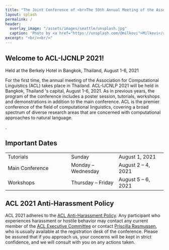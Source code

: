 ```yaml
---
title: "The Joint Conference of <br>The 59th Annual Meeting of the Association for Computational Linguistics and <br>The 10th International Joint Conference on Natural Language Processing (ACL-IJCNLP 2021)"
layout: splash
permalink: /
header:
  overlay_image: "/assets/images/seattle/unsplash.jpg"
  caption: 'Photo by <a href="https://unsplash.com/@milkovi">Milkovi</a> on <a href="http://www.unsplash.com">Unsplash</a>'
excerpt: "<br/><br/>"
---
```


<!--h2>News</h2>

**Feb 12, 2020**. The author response period has now begun (Feb 12-17). Please checkout the [ordinary review form](/docs/ACL_2020_Submission_Form.pdf) and [Theme review form](/docs/ACL20-ThemeReviewForm.pdf) used by the reviewers.
{: .notice--info} 

**Feb 04, 2020**. New blog post describing the [Diversity &amp; Inclusion Committee](/blog/diversity-and-inclusion).
{: .notice--info} 

**Jan 23, 2020**. Checkout out the new PC blog post on [Start of Review Process](/blog/start-of-review-process).
{: .notice--info} 

<div class="text-center">
    <a href="/archive/" style="font-size: smaller; font-decoration: italic;">Older News</a>
</div-->

<h2>Welcome to ACL-IJCNLP 2021!</h2>
Held at the Berkely Hotel  in Bangkok, Thailand, August 1-6, 2021<br>
<p>For the first time, the annual meeting of the Association for Computational Linguistics (ACL) takes place in Thailand. ACL-IJCNLP 2021 will be held in Bangkok, 
Thailand 's capital, August 1-6, 2021. As in previous years, the program of the conference includes a poster session, tutorials, workshops and demonstrations in addition 
to the main conference. ACL is the premier conference of the field of computational linguistics, covering a broad spectrum of diverse research areas that are concerned 
with computational approaches to natural language. </p>
<!--b>The Joint Conference of the 59th Annual Meeting of the Association for Computational Linguistics and the 10th International Joint Conference on Natural Language Processing (ACL-IJCNLP) will take place in Thailand.</b-->.

<h2 id="dates">Important Dates</h2>
<center>
<table style="width: 100%">
    <tbody>
        <!--tr>
            <td style="width: 40%;">Completion of START Global Profile</td>
            <td style="width: 30%;">Wednesday</td>
            <td>December 9, 2020</td>
        </tr>
        <tr>
            <td style="width: 40%;">Completion of ACL2021 Reviewer and Chair/Author Information Form</td>
            <td style="width: 30%;">Wednesday</td>
            <td>December 9, 2020</td>
        </tr>
        <tr>
            <td style="width: 40%;">Submission deadline<br/>(<i>long &amp; short papers</i>)</td>
            <td style="width: 30%;">Wednesday</td>
            <td>December 9, 2020</td>
        </tr>
        <tr>
            <td style="width: 40%;">Paper review rebuttal period<br/></td>
            <td style="width: 30%;">Friday &ndash; Monday</td>
            <td>February 12 &ndash; 17, 2021</td>
        </tr>
        <tr>
            <td style="width: 40%;">Student Research Workshop Submission deadline<br/></td>
            <td style="width: 30%;">Friday</td>
            <td>March 5, 2021</td>
        </tr>       
        <tr>
            <td>Notification of acceptance<br/>(<i>long &amp; short papers</i>)</td>
            <td>Friday</td>
            <td>April 2, 2020</td>
        </tr>
        <tr>
          <td>Camera-ready papers due<br/>(<i>long &amp; short papers</i>)</td>
          <td>Friday</td>
          <td>April 23, 2021</td>
        </tr>
        <tr>
            <td>Proceedings publication</td>
            <td>Friday</td>
            <td>June 18, 2021</td>
        </tr-->        
        <tr>
            <td style="width: 40%;">Tutorials</td>
            <td style="width: 30%;">Sunday</td>
            <td>August 1, 2021</td>
        </tr>        
        <tr>
            <td>Main Conference</td>
            <td>Monday &ndash; Wednesday</td>
            <td>August 2 &ndash; 4, 2021</td>
        </tr>        
        <tr>
            <td>Workshops</td>
            <td>Thursday &ndash; Friday</td>
            <td>August 5 &ndash; 6, 2021</td>
        </tr>        
</tbody>
</table>
</center>
<!--h5>All deadlines are 11.59 pm <a target="_blank" href="https://www.timeanddate.com/time/zone/timezone/utc-12">UTC -12h</a> ("anywhere on Earth").</h5-->

<h2>ACL 2021 Anti-Harassment Policy</h2>
ACL 2021 adheres to the <a href="https://www.aclweb.org/adminwiki/index.php?title=Anti-Harassment_Policy">ACL Anti-Harassment Policy</a>. Any participant who experiences harassment or hostile behavior may contact any current member of the <a href="https://www.aclweb.org/portal/about">ACL Executive Committee</a> or contact <a href="mailto:acl@aclweb.org">Priscilla Rasmussen</a>, who is usually available at the registration desk of the conference. Please be assured that if you approach us, your concerns will be kept in strict confidence, and we will consult with you on any actions taken.
